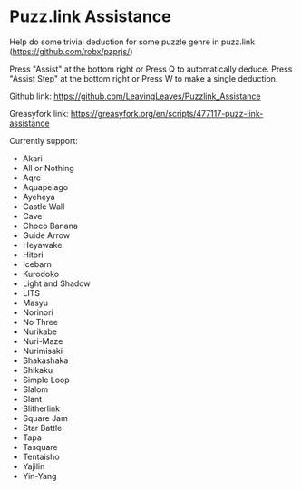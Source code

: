 # Puzz.link Assistance
Help do some trivial deduction for some puzzle genre in puzz.link (https://github.com/robx/pzprjs/)

Press "Assist" at the bottom right or Press Q to automatically deduce.
Press "Assist Step" at the bottom right or Press W to make a single deduction.

Github link:
https://github.com/LeavingLeaves/Puzzlink_Assistance

Greasyfork link:
https://greasyfork.org/en/scripts/477117-puzz-link-assistance

Currently support:
* Akari
* All or Nothing
* Aqre
* Aquapelago
* Ayeheya
* Castle Wall
* Cave
* Choco Banana
* Guide Arrow
* Heyawake
* Hitori
* Icebarn
* Kurodoko
* Light and Shadow
* LITS
* Masyu
* Norinori
* No Three
* Nurikabe
* Nuri-Maze
* Nurimisaki
* Shakashaka
* Shikaku
* Simple Loop
* Slalom
* Slant
* Slitherlink
* Square Jam
* Star Battle
* Tapa
* Tasquare
* Tentaisho
* Yajilin
* Yin-Yang